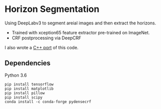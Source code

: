 # Horizon Segmentation

Using DeepLabv3 to segment areial images and then extract the horizons.

- Trained with xception65 feature extractor pre-trained on ImageNet.
- CRF postprocessing via DeepCRF

I also wrote a [C++ port](https://github.com/jahewson/tensorflow/blob/97eb6828b9217fcd112d02720c36e8d3a78c2467/tensorflow/cc/iris-challenge/iris-challenge.cc
) of this code.

## Dependencies

Python 3.6

```shell
pip install tensorflow
pip install matplotlib
pip install pillow
pip install scipy
conda install -c conda-forge pydensecrf
```
